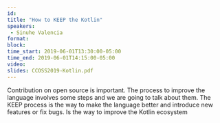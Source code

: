 ```yaml
---
id: 
title: "How to KEEP the Kotlin"
speakers:
 - Sinuhe Valencia
format: 
block:
time_start: 2019-06-01T13:30:00-05:00
time_end: 2019-06-01T14:15:00-05:00
video:
slides: CCOSS2019-Kotlin.pdf
---
```


Contribution on open source is important. The process to improve the language involves some steps and we are going to talk about them. The KEEP process is the way to make the language better and introduce new features or fix bugs. Is the way to improve the Kotlin ecosystem